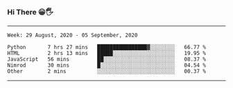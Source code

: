 ### Hi There 😀🖐
---
<!--START_SECTION:waka-->
```text
Week: 29 August, 2020 - 05 September, 2020

Python       7 hrs 27 mins   ████████████████▓░░░░░░░░   66.77 % 
HTML         2 hrs 13 mins   █████░░░░░░░░░░░░░░░░░░░░   19.95 % 
JavaScript   56 mins         ██░░░░░░░░░░░░░░░░░░░░░░░   08.37 % 
Nimrod       30 mins         █░░░░░░░░░░░░░░░░░░░░░░░░   04.54 % 
Other        2 mins          ░░░░░░░░░░░░░░░░░░░░░░░░░   00.37 % 
```
<!--END_SECTION:waka-->

---
